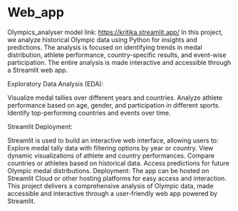 # Web_app
Olympics_analyser model link:
https://kritika.streamlit.app/
In this project, we analyze historical Olympic data using Python for insights and predictions. The analysis is focused on identifying trends in medal distribution, athlete performance, country-specific results, and event-wise participation. The entire analysis is made interactive and accessible through a Streamlit web app.

Exploratory Data Analysis (EDA):

Visualize medal tallies over different years and countries.
Analyze athlete performance based on age, gender, and participation in different sports.
Identify top-performing countries and events over time.

Streamlit Deployment:

Streamlit is used to build an interactive web interface, allowing users to:
Explore medal tally data with filtering options by year or country.
View dynamic visualizations of athlete and country performances.
Compare countries or athletes based on historical data.
Access predictions for future Olympic medal distributions.
Deployment: The app can be hosted on Streamlit Cloud or other hosting platforms for easy access and interaction.
This project delivers a comprehensive analysis of Olympic data, made accessible and interactive through a user-friendly web app powered by Streamlit.


